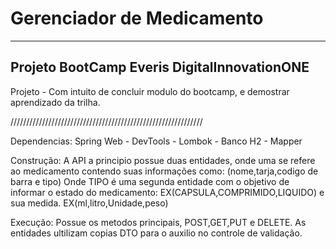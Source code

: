 # Gerenciador de Medicamento

-----------------------------------------------------------
Projeto BootCamp Everis DigitalInnovationONE
-----------------------------------------------------------

Projeto - Com intuito de concluir modulo do bootcamp, e demostrar aprendizado da trilha.

/////////////////////////////////////////////////////////////

Dependencias:
Spring Web - DevTools - Lombok  - Banco H2 - Mapper

Construção:
A API a principio possue duas entidades, onde uma se refere ao medicamento
contendo suas informações como: (nome,tarja,codigo de barra e tipo)
Onde TIPO  é uma segunda entidade com o objetivo de informar o estado do medicamento:
EX(CAPSULA,COMPRIMIDO,LIQUIDO) e sua medida. EX(ml,litro,Unidade,peso)

Execução:
Possue os metodos principais, POST,GET,PUT e DELETE.
As entidades ultilizam copias DTO para o auxilio no controle de validação.



